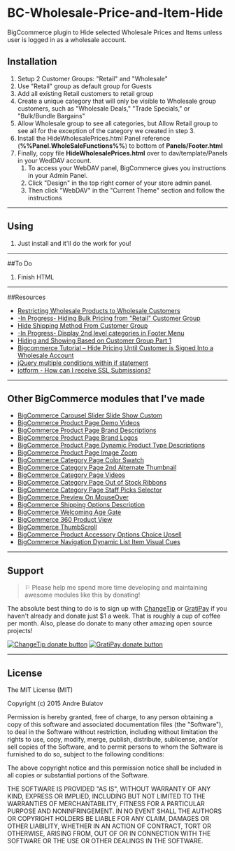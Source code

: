 # BC-Wholesale-Price-and-Item-Hide
BigCcommerce plugin to Hide selected Wholesale Prices and Items unless user is logged in as a wholesale account.


## Installation

1. Setup 2 Customer Groups: "Retail" and "Wholesale"
2. Use "Retail" group as default group for Guests
3. Add all existing Retail customers to retail group
4. Create a unique category that will only be visible to Wholesale group customers, such as "Wholesale Deals," "Trade Specials," or "Bulk/Bundle Bargains"
5. Allow Wholesale group to see all categories, but Allow Retail group to see all for the exception of the category we created in step 3.
6. Install the HideWholesalePrices.html Panel reference (**%%Panel.WholeSaleFunctions%%**) to bottom of **Panels/Footer.html** 
7. Finally, copy file **HideWholesalePrices.html** over to dav/template/Panels in your WedDAV account.
    1. To access your WebDAV panel, BigCommerce gives you instructions in your Admin Panel.  
    2. Click "Design" in the top right corner of your store admin panel.  
    3. Then click "WebDAV" in the "Current Theme" section and follow the instructions



------------------------------------------------------------------------------------


## Using

1. Just install and it'll do the work for you!  


------------------------------------------------------------------------------------


##To Do

1. Finish HTML

------------------------------------------------------------------------------------


##Resources
- [Restricting Wholesale Products to Wholesale Customers](https://support.bigcommerce.com/articles/Public/How-can-I-restrict-wholesale-products-to-wholesale-customers)
- [-In Progress- Hiding Bulk Pricing from "Retail" Customer Group](http://forum.bigcommerce.com/f4/hiding-bulk-pricing-from-retail-customer-group-23011/)
- [Hide Shipping Method From Customer Group](http://forum.bigcommerce.com/f33/hide-shipping-method-from-customer-group-12374/)
- [-In Progress- Display 2nd level categories in Footer Menu](https://forum.bigcommerce.com/f4/display-2nd-level-categories-in-footer-menu-14126/)
- [Hiding and Showing Based on Customer Group Part 1](http://bigcommercejournal.blogspot.com/2013/11/hiding-and-showing-based-on-customer.html)
- [Bigcommerce Tutorial – Hide Pricing Until Customer is Signed Into a Wholesale Account](http://www.protocolthree.com/bigcommerce-tutorial-hide-pricing-until-customer-is-signed-into-a-wholesale-account/)
- [jQuery multiple conditions within if statement](http://stackoverflow.com/questions/10722682/jquery-multiple-conditions-within-if-statement)
- [jotform - How can I receive SSL Submissions?](http://www.jotform.com/help/63-How-can-I-receive-SSL-Submissions)





------------------------------------------------------------------------------------


## Other BigCommerce modules that I've made

* [BigCommerce Carousel Slider Slide Show Custom](https://github.com/iamandrebulatov/BC-Carousel-Slider-Slide-Show-Custom)
* [BigCommerce Product Page Demo Videos](https://github.com/iamandrebulatov/BigCommerce-Product-Page-Demo-Videos)
* [BigCommerce Product Page Brand Descriptions](https://github.com/iamandrebulatov/BigCommerce-Product-Page-Brand-Descriptions)
* [BigCommerce Product Page Brand Logos](https://github.com/iamandrebulatov/BigCommerce-Product-Page-Brand-Logos)
* [BigCommerce Product Page Dynamic Product Type Descriptions](https://github.com/iamandrebulatov/BC-Product-Page-Dynamic-Product-Type-Descriptions)
* [BigCommerce Product Page Image Zoom](https://github.com/iamandrebulatov/BC-Product-Page-Image-Zoom)
* [BigCommerce Category Page Color Swatch](https://github.com/iamandrebulatov/BigCommerce-Color-Swatch-On-Category)
* [BigCommerce Category Page 2nd Alternate Thumbnail](https://github.com/iamandrebulatov/BigCommerce-Category-Pages-2nd-Alternate-Thumbnail)
* [BigCommerce Category Page Videos](https://github.com/iamandrebulatov/BigCommerce-Category-Page-Demo-Videos)
* [BigCommerce Category Page Out of Stock Ribbons](https://github.com/iamandrebulatov/BigCommerce-Out-of-Stock-Category-Items)
* [BigCommerce Category Page Staff Picks Selector](https://github.com/iamandrebulatov/BC-Staff-Picks-Selector)
* [BigCommerce Preview On MouseOver](https://github.com/iamandrebulatov/BC-Preview-On-MouseOver)
* [BigCommerce Shipping Options Description](https://github.com/iamandrebulatov/BC-Shipping-Options-Descriptions)
* [BigCommerce Welcoming Age Gate](https://github.com/iamandrebulatov/BC-Welcoming-Age-Gate)
* [BigCommerce 360 Product View](https://github.com/iamandrebulatov/BC-360-Product-View)
* [BigCommerce ThumbScroll](https://github.com/iamandrebulatov/BC-ThumbScroll)
* [BigCommerce Product Accessory Options Choice Upsell](https://github.com/iamandrebulatov/BC-Product-Accessory-Options-Choice-Upsell)
* [BigCommerce Navigation Dynamic List Item Visual Cues](https://github.com/iamandrebulatov/BC-Nav-Dynamic-List-Item-Visual-Cues)


------------------------------------------------------------------------------------


## Support

> ⚐ Please help me spend more time developing and maintaining awesome modules like this by donating!

The absolute best thing to do is to sign up with [ChangeTip](//changetip.com) or [GratiPay](//gratipay.com) if you haven't already and donate just $1 a week. That is roughly a cup of coffee per month. Also, please do donate to many other amazing open source projects!

[![ChangeTip donate button](http://andrebulatov.com/wp-content/uploads/tipme_button.png)](//www.changetip.com/tipme/andre.bulatov/ "Donate once-off to this project using ChangeTip")
[![GratiPay donate button](http://andrebulatov.com/wp-content/uploads/gratipay-button.png)](//www.gratipay.com/andrebulatov/ "Donate once-off to this project using GratiPay")


------------------------------------------------------------------------------------


## License

The MIT License (MIT)

Copyright (c) 2015 Andre Bulatov

Permission is hereby granted, free of charge, to any person obtaining a copy
of this software and associated documentation files (the "Software"), to deal
in the Software without restriction, including without limitation the rights
to use, copy, modify, merge, publish, distribute, sublicense, and/or sell
copies of the Software, and to permit persons to whom the Software is
furnished to do so, subject to the following conditions:

The above copyright notice and this permission notice shall be included in
all copies or substantial portions of the Software.

THE SOFTWARE IS PROVIDED "AS IS", WITHOUT WARRANTY OF ANY KIND, EXPRESS OR
IMPLIED, INCLUDING BUT NOT LIMITED TO THE WARRANTIES OF MERCHANTABILITY,
FITNESS FOR A PARTICULAR PURPOSE AND NONINFRINGEMENT. IN NO EVENT SHALL THE
AUTHORS OR COPYRIGHT HOLDERS BE LIABLE FOR ANY CLAIM, DAMAGES OR OTHER
LIABILITY, WHETHER IN AN ACTION OF CONTRACT, TORT OR OTHERWISE, ARISING FROM,
OUT OF OR IN CONNECTION WITH THE SOFTWARE OR THE USE OR OTHER DEALINGS IN
THE SOFTWARE.
